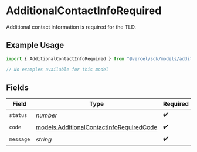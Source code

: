 # AdditionalContactInfoRequired

Additional contact information is required for the TLD.

## Example Usage

```typescript
import { AdditionalContactInfoRequired } from "@vercel/sdk/models/additionalcontactinforequired.js";

// No examples available for this model
```

## Fields

| Field                                                                                      | Type                                                                                       | Required                                                                                   | Description                                                                                |
| ------------------------------------------------------------------------------------------ | ------------------------------------------------------------------------------------------ | ------------------------------------------------------------------------------------------ | ------------------------------------------------------------------------------------------ |
| `status`                                                                                   | *number*                                                                                   | :heavy_check_mark:                                                                         | N/A                                                                                        |
| `code`                                                                                     | [models.AdditionalContactInfoRequiredCode](../models/additionalcontactinforequiredcode.md) | :heavy_check_mark:                                                                         | N/A                                                                                        |
| `message`                                                                                  | *string*                                                                                   | :heavy_check_mark:                                                                         | N/A                                                                                        |